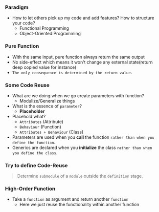 ### Paradigm
- How to let others pick up my code and add features? How to structure your code?
  - Functional Programming
  - Object-Oriented Programming

### Pure Function
- With the same input, pure function always return the same output
- No side-effect which means it won't change any external state(return deep copied value for instance)
- `The only consequence is determined by the return value.`

### Some Code Reuse
- What are we doing when we go create parameters with function?
  - Modulize/Generalize things
- What is the essence of `parameter`?
  - **Placeholder**
- Placehold what?
  - `Attributes` (Attribute)
  - `Behaviour` (Function)
  - `Attributes + Behaviour` (Class)
- Parameters are used when you **call** the function `rather than when you define the function`.
- Generics are declared when you **initialize** the class `rather than when you define the class`.

### Try to define Code-Reuse
> Determine `submodule` of a `module` outside the `definition` stage.

### High-Order Function
- Take a `function` as argument and return another `function`
  - Here we just reuse the functionality within another function